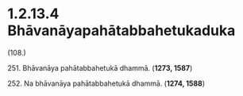 

# 1.2.13.4 Bhāvanāyapahātabbahetukaduka





(108.)

251\. Bhāvanāya pahātabbahetukā dhammā. (**1273, 1587**)

252\. Na bhāvanāya pahātabbahetukā dhammā. (**1274, 1588**)



